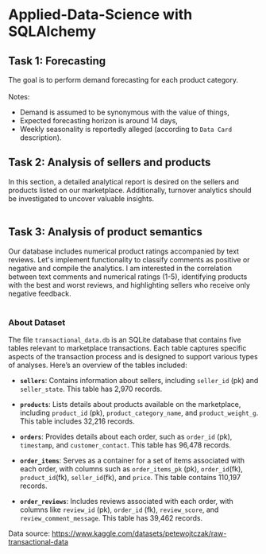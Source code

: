# Applied-Data-Science with SQLAlchemy

## Task 1: Forecasting<br>
The goal is to perform demand forecasting for each product category.<br><br>
Notes:
* Demand is assumed to be synonymous with the value of things,
* Expected forecasting horizon is around 14 days,
* Weekly seasonality is reportedly alleged (according to `Data Card` description).

## Task 2: Analysis of sellers and products<br>
In this section, a detailed analytical report is desired on the sellers and products listed on our marketplace. Additionally, turnover analytics should be investigated to uncover valuable insights.<br><br>

## Task 3: Analysis of product semantics<br>
Our database includes numerical product ratings accompanied by text reviews. Let's implement functionality to classify comments as positive or negative and compile the analytics. I am interested in the correlation between text comments and numerical ratings (1-5), identifying products with the best and worst reviews, and highlighting sellers who receive only negative feedback.<br><br>

### About Dataset 
The file `transactional_data.db` is an SQLite database that contains five tables relevant to marketplace transactions. Each table captures specific aspects of the transaction process and is designed to support various types of analyses. Here’s an overview of the tables included:

- **`sellers`**: Contains information about sellers, including `seller_id` (pk) and `seller_state`. This table has 2,970 records.
  
- **`products`**: Lists details about products available on the marketplace, including `product_id` (pk), `product_category_name`, and `product_weight_g`. This table includes 32,216 records.

- **`orders`**: Provides details about each order, such as `order_id` (pk), `timestamp`, and `customer_contact`. This table has 96,478 records.

- **`order_items`**: Serves as a container for a set of items associated with each order, with columns such as `order_items_pk` 
(pk), `order_id`(fk), `product_id`(fk), `seller_id`(fk), and `price`. This table contains 110,197 records.

- **`order_reviews`**: Includes reviews associated with each order, with columns like `review_id` (pk), `order_id` (fk), `review_score`, and `review_comment_message`. This table has 39,462 records.

Data source: https://www.kaggle.com/datasets/petewojtczak/raw-transactional-data
